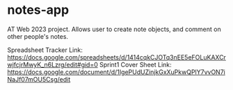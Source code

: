 # notes-app
AT Web 2023 project. Allows user to create note objects, and comment on other people's notes.

Spreadsheet Tracker Link: https://docs.google.com/spreadsheets/d/1414cqkCJOTq3nEE5eFOLuKAXCrwjfcjrMwyK_n6Lzrg/edit#gid=0 
Sprint1 Cover Sheet Link: https://docs.google.com/document/d/1IgePUdUZinjkGxXuPkwQPlY7vvON7iNaJf07mOU5Csg/edit
